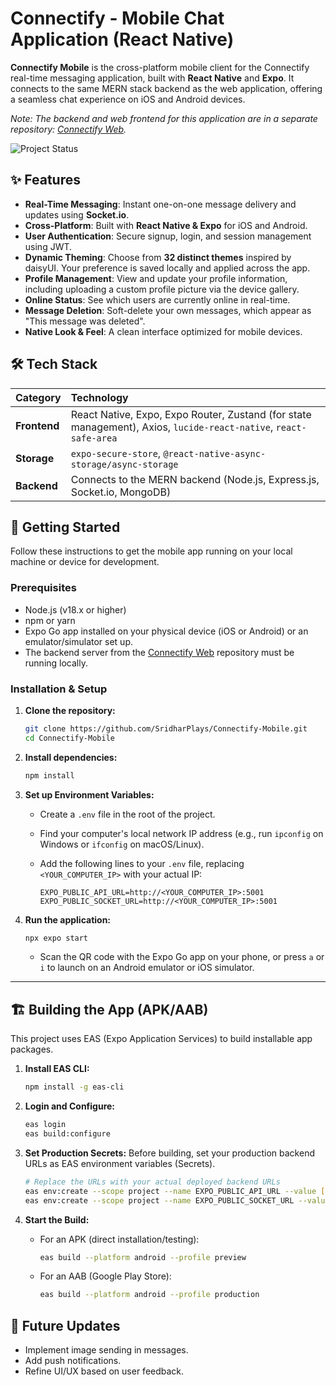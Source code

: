 # Connectify - Mobile Chat Application (React Native)

**Connectify Mobile** is the cross-platform mobile client for the Connectify real-time messaging application, built with **React Native** and **Expo**. It connects to the same MERN stack backend as the web application, offering a seamless chat experience on iOS and Android devices.

*Note: The backend and web frontend for this application are in a separate repository: [Connectify Web](https://github.com/SridharPlays/Connectify).*

![Project Status](https://img.shields.io/badge/status-active-brightgreen)

## ✨ Features

* **Real-Time Messaging**: Instant one-on-one message delivery and updates using **Socket.io**.
* **Cross-Platform**: Built with **React Native & Expo** for iOS and Android.
* **User Authentication**: Secure signup, login, and session management using JWT.
* **Dynamic Theming**: Choose from **32 distinct themes** inspired by daisyUI. Your preference is saved locally and applied across the app.
* **Profile Management**: View and update your profile information, including uploading a custom profile picture via the device gallery.
* **Online Status**: See which users are currently online in real-time.
* **Message Deletion**: Soft-delete your own messages, which appear as "This message was deleted".
* **Native Look & Feel**: A clean interface optimized for mobile devices.

## 🛠️ Tech Stack

| Category   | Technology                                                                                                    |
| :----------- | :------------------------------------------------------------------------------------------------------------ |
| **Frontend** | React Native, Expo, Expo Router, Zustand (for state management), Axios, `lucide-react-native`, `react-safe-area` |
| **Storage** | `expo-secure-store`, `@react-native-async-storage/async-storage`                                              |
| **Backend** | Connects to the MERN backend (Node.js, Express.js, Socket.io, MongoDB)                                        |

## 🚀 Getting Started

Follow these instructions to get the mobile app running on your local machine or device for development.

### Prerequisites

* Node.js (v18.x or higher)
* npm or yarn
* Expo Go app installed on your physical device (iOS or Android) or an emulator/simulator set up.
* The backend server from the [Connectify Web](https://github.com/SridharPlays/Connectify) repository must be running locally.

### Installation & Setup

1. **Clone the repository:**

    ```sh
    git clone https://github.com/SridharPlays/Connectify-Mobile.git
    cd Connectify-Mobile
    ```

2. **Install dependencies:**

    ```sh
    npm install
    ```

3. **Set up Environment Variables:**
    * Create a `.env` file in the root of the project.
    * Find your computer's local network IP address (e.g., run `ipconfig` on Windows or `ifconfig` on macOS/Linux).
    * Add the following lines to your `.env` file, replacing `<YOUR_COMPUTER_IP>` with your actual IP:

        ```env
        EXPO_PUBLIC_API_URL=http://<YOUR_COMPUTER_IP>:5001
        EXPO_PUBLIC_SOCKET_URL=http://<YOUR_COMPUTER_IP>:5001
        ```

4. **Run the application:**

    ```sh
    npx expo start
    ```

    * Scan the QR code with the Expo Go app on your phone, or press `a` or `i` to launch on an Android emulator or iOS simulator.

---

## 🏗️ Building the App (APK/AAB)

This project uses EAS (Expo Application Services) to build installable app packages.

1. **Install EAS CLI:**

    ```sh
    npm install -g eas-cli
    ```

2. **Login and Configure:**

    ```sh
    eas login
    eas build:configure
    ```

3. **Set Production Secrets:**
    Before building, set your production backend URLs as EAS environment variables (Secrets).

    ```sh
    # Replace the URLs with your actual deployed backend URLs
    eas env:create --scope project --name EXPO_PUBLIC_API_URL --value [https://connectify-chatapp.onrender.com/api](https://connectify-chatapp.onrender.com/api) --visibility sensitive
    eas env:create --scope project --name EXPO_PUBLIC_SOCKET_URL --value [https://connectify-chatapp.onrender.com](https://connectify-chatapp.onrender.com) --visibility sensitive
    ```

4. **Start the Build:**
    * For an APK (direct installation/testing):

        ```sh
        eas build --platform android --profile preview
        ```

    * For an AAB (Google Play Store):

        ```sh
        eas build --platform android --profile production
        ```

## 🔮 Future Updates

* Implement image sending in messages.
* Add push notifications.
* Refine UI/UX based on user feedback.
